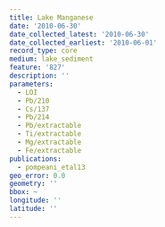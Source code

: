 ```yaml
---
title: Lake Manganese
date: '2010-06-30'
date_collected_latest: '2010-06-30'
date_collected_earliest: '2010-06-01'
record_type: core
medium: lake_sediment
feature: '827'
description: ''
parameters:
  - LOI
  - Pb/210
  - Cs/137
  - Pb/214
  - Pb/extractable
  - Ti/extractable
  - Mg/extractable
  - Fe/extractable
publications:
  - pompeani_etal13
geo_error: 0.0
geometry: ''
bbox: ~
longitude: ''
latitude: ''
---
```

